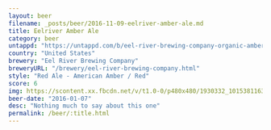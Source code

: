 ```yaml
---
layout: beer
filename: _posts/beer/2016-11-09-eelriver-amber-ale.md
title: Eelriver Amber Ale
category: beer
untappd: "https://untappd.com/b/eel-river-brewing-company-organic-amber-ale/1211684"
country: "United States"
brewery: "Eel River Brewing Company"
breweryURL: "/brewery/eel-river-brewing-company.html"
style: "Red Ale - American Amber / Red"
score: 6
img: https://scontent.xx.fbcdn.net/v/t1.0-0/p480x480/1930332_10153811639763745_6829727140926050001_n.jpg?oh=f7c43dbb5d6a34349f49debdae2762f0&oe=59685C72
beer-date: "2016-01-07"
desc: "Nothing much to say about this one"
permalink: /beer/:title.html
---
```


